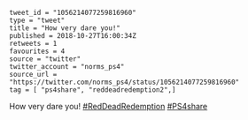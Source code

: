```
tweet_id = "1056214077259816960"
type = "tweet"
title = "How very dare you!"
published = 2018-10-27T16:00:34Z
retweets = 1
favourites = 4
source = "twitter"
twitter_account = "norms_ps4"
source_url = "https://twitter.com/norms_ps4/status/1056214077259816960"
tag = [ "ps4share", "reddeadredemption2",]
```

How very dare you! [#RedDeadRedemption](/tags/reddeadredemption/) [#PS4share](/tags/ps4share/)

<p class='image'><img src='http://mnf.m17s.net/2018/10/27/DqhtGmsWwAA3aYp.jpg' alt=''></p>

